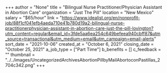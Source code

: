 +++
author = "None"
title = "Bilingual Nurse Practitioner/Physician Assistant in Abortion Care"
organization = "Just The Pill"
location = "New Mexico"
salary = "$65/hour"
link = "https://www.idealist.org/en/nonprofit-job/88f1cf041efb4aeda710e41b780d19a2-bilingual-nurse-practitionerphysician-assistant-in-abortion-care-just-the-pill-lovington?utm_content=regular&email_id=3fde5aa6ea254c649befeea940cbff87&utm_source=transactional&utm_medium=email&utm_campaign=email-alerts"
sort_date = "2021-10-06"
created_at = "October 6, 2021"
closing_date = "October 25, 2021"
a_job_type = ["Part Time"]
b_benefits = []
c_feedback = ""
thumbnail = "../../images/UncategorizedArchivesAbortionPillbyMailAbortoconPastillas_2704c342.png"
+++
